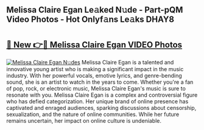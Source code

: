 ## Melissa Claire Egan Le𝚊ked N𝚞de - Part-pQM Video Photos - Hot Onlyf𝚊ns Le𝚊ks DHAY8

# <h2><a href="http://ab97101.deff.icu/?id=Melissa+Claire+Egan">🔗 New 👉🔴 Melissa Claire Egan VIDEO Photos</a></h2>

[![Melissa Claire Egan N𝚞des](https://i.imgur.com/rIISA9y.gif)](http://ab97101.deff.icu/?id=Melissa+Claire+Egan)
Melissa Claire Egan is a talented and innovative young artist who is making a significant impact in the music industry. With her powerful vocals, emotive lyrics, and genre-bending sound, she is an artist to watch in the years to come. Whether you're a fan of pop, rock, or electronic music, Melissa Claire Egan's music is sure to resonate with you. Melissa Claire Egan is a complex and controversial figure who has defied categorization. Her unique brand of online presence has captivated and enraged audiences, sparking discussions about censorship, sexualization, and the nature of online communities. While her future remains uncertain, her impact on online culture is undeniable.

